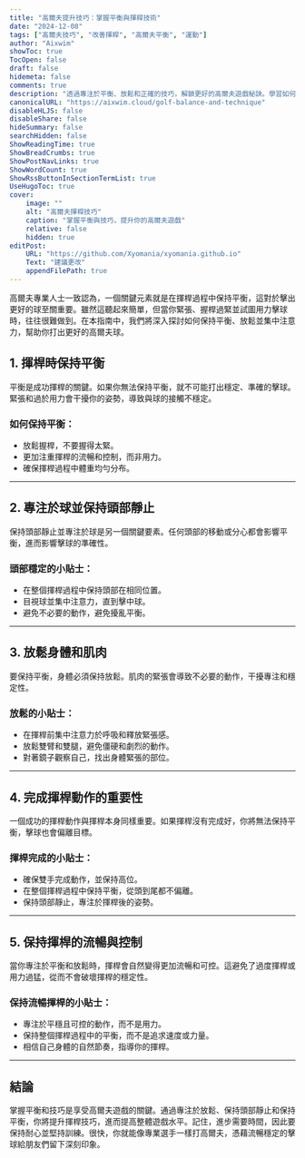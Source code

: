 ```yaml
---
title: "高爾夫提升技巧：掌握平衡與揮桿技術"
date: "2024-12-08"
tags: ["高爾夫技巧", "改善揮桿", "高爾夫平衡", "運動"]
author: "Aixwim"
showToc: true
TocOpen: false
draft: false
hidemeta: false
comments: true
description: "透過專注於平衡、放鬆和正確的技巧，解鎖更好的高爾夫遊戲秘訣。學習如何改善你的揮桿並更享受這項運動。"
canonicalURL: "https://aixwim.cloud/golf-balance-and-technique"
disableHLJS: false
disableShare: false
hideSummary: false
searchHidden: false
ShowReadingTime: true
ShowBreadCrumbs: true
ShowPostNavLinks: true
ShowWordCount: true
ShowRssButtonInSectionTermList: true
UseHugoToc: true
cover:
    image: ""
    alt: "高爾夫揮桿技巧"
    caption: "掌握平衡與技巧，提升你的高爾夫遊戲"
    relative: false
    hidden: true
editPost:
    URL: "https://github.com/Xyomania/xyomania.github.io"
    Text: "建議更改"
    appendFilePath: true
---
```


高爾夫專業人士一致認為，一個關鍵元素就是在揮桿過程中保持平衡，這對於擊出更好的球至關重要。雖然這聽起來簡單，但當你緊張、握桿過緊並試圖用力擊球時，往往很難做到。在本指南中，我們將深入探討如何保持平衡、放鬆並集中注意力，幫助你打出更好的高爾夫球。

<!--more-->

## 1. 揮桿時保持平衡

平衡是成功揮桿的關鍵。如果你無法保持平衡，就不可能打出穩定、準確的擊球。緊張和過於用力會干擾你的姿勢，導致與球的接觸不穩定。

### 如何保持平衡：
- 放鬆握桿，不要握得太緊。
- 更加注重揮桿的流暢和控制，而非用力。
- 確保揮桿過程中體重均勻分布。

---

## 2. 專注於球並保持頭部靜止

保持頭部靜止並專注於球是另一個關鍵要素。任何頭部的移動或分心都會影響平衡，進而影響擊球的準確性。

### 頭部穩定的小貼士：
- 在整個揮桿過程中保持頭部在相同位置。
- 目視球並集中注意力，直到擊中球。
- 避免不必要的動作，避免擾亂平衡。

---

## 3. 放鬆身體和肌肉

要保持平衡，身體必須保持放鬆。肌肉的緊張會導致不必要的動作，干擾專注和穩定性。

### 放鬆的小貼士：
- 在揮桿前集中注意力於呼吸和釋放緊張感。
- 放鬆雙臂和雙腿，避免僵硬和劇烈的動作。
- 對著鏡子觀察自己，找出身體緊張的部位。

---

## 4. 完成揮桿動作的重要性

一個成功的揮桿動作與揮桿本身同樣重要。如果揮桿沒有完成好，你將無法保持平衡，擊球也會偏離目標。

### 揮桿完成的小貼士：
- 確保雙手完成動作，並保持高位。
- 在整個揮桿過程中保持平衡，從頭到尾都不偏離。
- 保持頭部靜止，專注於揮桿後的姿勢。

---

## 5. 保持揮桿的流暢與控制

當你專注於平衡和放鬆時，揮桿會自然變得更加流暢和可控。這避免了過度揮桿或用力過猛，從而不會破壞揮桿的穩定性。

### 保持流暢揮桿的小貼士：
- 專注於平穩且可控的動作，而不是用力。
- 保持整個揮桿過程中的平衡，而不是追求速度或力量。
- 相信自己身體的自然節奏，指導你的揮桿。

---

## 結論

掌握平衡和技巧是享受高爾夫遊戲的關鍵。通過專注於放鬆、保持頭部靜止和保持平衡，你將提升揮桿技巧，進而提高整體遊戲水平。記住，進步需要時間，因此要保持耐心並堅持訓練。很快，你就能像專業選手一樣打高爾夫，憑藉流暢穩定的擊球給朋友們留下深刻印象。
